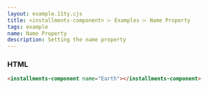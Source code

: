 ```yaml
---
layout: example.11ty.cjs
title: <installments-component> ⌲ Examples ⌲ Name Property
tags: example
name: Name Property
description: Setting the name property
---
```


<installments-component name="Earth"></installments-component>

<h3>HTML</h3>

```html
<installments-component name="Earth"></installments-component>
```
